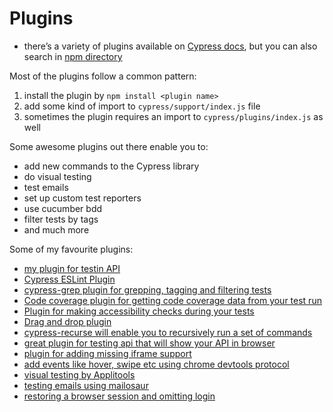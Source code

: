 # Plugins
- there’s a variety of plugins available on [Cypress docs](https://docs.cypress.io/plugins/directory), but you can also search in [npm directory](https://npmjs.com)

Most of the plugins follow a common pattern:

1. install the plugin by `npm install <plugin name>`
2. add some kind of import to `cypress/support/index.js` file
3. sometimes the plugin requires an import to `cypress/plugins/index.js` as well

Some awesome plugins out there enable you to:
- add new commands to the Cypress library
- do visual testing
- test emails
- set up custom test reporters
- use cucumber bdd
- filter tests by tags
- and much more

Some of my favourite plugins:
- [my plugin for testin API](https://github.com/filiphric/cypress-plugin-api)
- [Cypress ESLint Plugin](https://github.com/cypress-io/eslint-plugin-cypress)
- [cypress-grep plugin for grepping, tagging and filtering tests](https://github.com/cypress-io/cypress-grep)
- [Code coverage plugin for getting code coverage data from your test run](https://github.com/cypress-io/code-coverage)
- [Plugin for making accessibility checks during your tests](https://github.com/component-driven/cypress-axe)
- [Drag and drop plugin](https://github.com/4teamwork/cypress-drag-drop)
- [cypress-recurse will enable you to recursively run a set of commands](https://github.com/bahmutov/cypress-recurse)
- [great plugin for testing api that will show your API in browser](https://github.com/bahmutov/cy-api)
- [plugin for adding missing iframe support](https://gitlab.com/kgroat/cypress-iframe)
- [add events like hover, swipe etc using chrome devtools protocol](https://github.com/dmtrKovalenko/cypress-real-events)
- [visual testing by Applitools](https://applitools.com/tutorials/cypress.html)
- [testing emails using mailosaur](https://github.com/mailosaur/cypress-mailosaur)
- [restoring a browser session and omitting login](https://github.com/bahmutov/cypress-data-session)